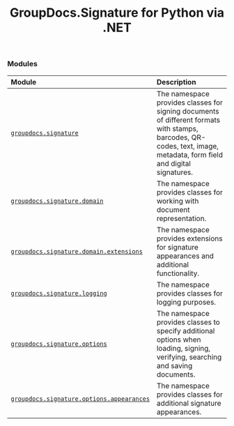 ﻿---
title: GroupDocs.Signature for Python via .NET
second_title: GroupDocs.Signature for Python via .NET API References
description: 
type: docs
url: /python-net/
is_root: true
version: 25.4
weight: 40
---

### Modules
| Module | Description |
| :- | :- |
| [`groupdocs.signature`](/signature/python-net/groupdocs.signature) | The namespace provides classes for signing documents of different formats with stamps, barcodes, QR-codes, text, image, metadata, form field and digital signatures.|
| [`groupdocs.signature.domain`](/signature/python-net/groupdocs.signature.domain) | The namespace provides classes for working with document representation. |
| [`groupdocs.signature.domain.extensions`](/signature/python-net/groupdocs.signature.domain.extensions) | The namespace provides extensions for signature appearances and additional functionality. |
| [`groupdocs.signature.logging`](/signature/python-net/groupdocs.signature.logging) | The namespace provides classes for logging purposes. |
| [`groupdocs.signature.options`](/signature/python-net/groupdocs.signature.options) | The namespace provides classes to specify additional options when loading, signing, verifying, searching and saving documents. |
| [`groupdocs.signature.options.appearances`](/signature/python-net/groupdocs.signature.options.appearances) | The namespace provides classes for additional signature appearances. |


